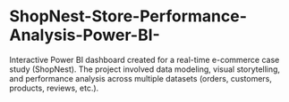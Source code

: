 # ShopNest-Store-Performance-Analysis-Power-BI-
Interactive Power BI dashboard created for a real-time e-commerce case study (ShopNest). The project involved data modeling, visual storytelling, and performance analysis across multiple datasets (orders, customers, products, reviews, etc.).
